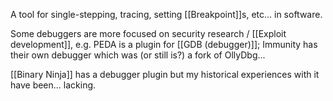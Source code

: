 A tool for single-stepping, tracing, setting [[Breakpoint]]s, etc... in software.

Some debuggers are more focused on security research / [[Exploit development]], e.g. PEDA is a plugin for [[GDB (debugger)]]; Immunity has their own debugger which was (or still is?) a fork of OllyDbg...

[[Binary Ninja]] has a debugger plugin but my historical experiences with it have been... lacking.